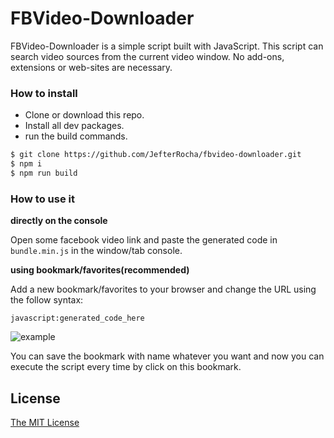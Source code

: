 # FBVideo-Downloader
FBVideo-Downloader is a simple script built with JavaScript.
This script can search video sources from the current video window.
No add-ons, extensions or web-sites are necessary.

### How to install
* Clone or download this repo.
* Install all dev packages.
* run the build commands.

```bash
$ git clone https://github.com/JefterRocha/fbvideo-downloader.git
$ npm i
$ npm run build
```

### How to use it
**directly on the console**

Open some facebook video link and paste the generated code in `bundle.min.js` in the window/tab console.

**using bookmark/favorites(recommended)**

Add a new bookmark/favorites to your browser and change the URL using the follow syntax:
```
javascript:generated_code_here
```
![example](https://i.imgur.com/KzaiEdV.png "example of bookmark script")

You can save the bookmark with name whatever you want and now you can execute the script every time by click on this bookmark.

## License
[The MIT License](./LICENSE)